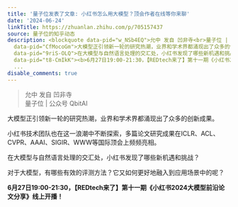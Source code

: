 ```yaml
---
title: '量子位发表了文章: 小红书怎么用大模型？顶会作者在线等你来聊'
date: '2024-06-24'
linkTitle: https://zhuanlan.zhihu.com/p/705157437
source: 量子位的知乎动态
description: <blockquote data-pid="w_NSb4EQ">允中 发自 凹非寺<br>量子位 | 公众号 QbitAI</blockquote><p
  data-pid="CfMocoGm">大模型正引领新一轮的研究热潮，业界和学术界都涌现出了众多的创新成果。</p><p data-pid="2d2ScFx3">小红书技术团队也在这一浪潮中不断探索，多篇论文研究成果在ICLR、ACL、CVPR、AAAI、SIGIR、WWW等国际顶会上频频亮相。</p><p
  data-pid="9riS-OLQ">在大模型与自然语言处理的交汇处，小红书发现了哪些新机遇和挑战？</p><p data-pid="eCmB19v8">对于大模型，有哪些有效的评测方法？它又如何更好地融入到应用场景中的呢？</p><p
  data-pid="t8-CmIkK"><b>6月27日19:00-21:30，【REDtech来了】第十一期《小红书2024大模型前沿论文分享》线上开播！</b></p><p
  ...
disable_comments: true
---
```

<blockquote data-pid="w_NSb4EQ">允中 发自 凹非寺<br>量子位 | 公众号 QbitAI</blockquote><p data-pid="CfMocoGm">大模型正引领新一轮的研究热潮，业界和学术界都涌现出了众多的创新成果。</p><p data-pid="2d2ScFx3">小红书技术团队也在这一浪潮中不断探索，多篇论文研究成果在ICLR、ACL、CVPR、AAAI、SIGIR、WWW等国际顶会上频频亮相。</p><p data-pid="9riS-OLQ">在大模型与自然语言处理的交汇处，小红书发现了哪些新机遇和挑战？</p><p data-pid="eCmB19v8">对于大模型，有哪些有效的评测方法？它又如何更好地融入到应用场景中的呢？</p><p data-pid="t8-CmIkK"><b>6月27日19:00-21:30，【REDtech来了】第十一期《小红书2024大模型前沿论文分享》线上开播！</b></p><p ...